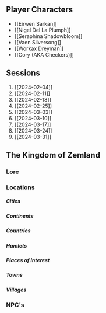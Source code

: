 
## Player Characters 

- [[Eirwen Sarkan]] 
- [[Nigel Del La Plumph]]
- [[Seraphina Shadowbloom]] 
- [[Vaen Silversong]] 
- [[Workax Dreyman]] 
- [[Cory (AKA Checkers)]] 


## Sessions 

1. [[2024-02-04]] 
2. [[2024-02-11]] 
3. [[2024-02-18]] 
4. [[2024-02-25]] 
5. [[2024-03-03]] 
6. [[2024-03-10]]
7. [[2024-03-17]]
8. [[2024-03-24]]
9. [[2024-03-31]]

## **The Kingdom of Zemland**

### **Lore** 


### **Locations** 


##### Cities


##### Continents 


##### Countries


##### Hamlets


##### Places of Interest


##### Towns


##### Villages


### **NPC's**
